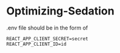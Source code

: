 # Optimizing-Sedation
.env file should be in the form of
```
REACT_APP_CLIENT_SECRET=secret
REACT_APP_CLIENT_ID=id
```
